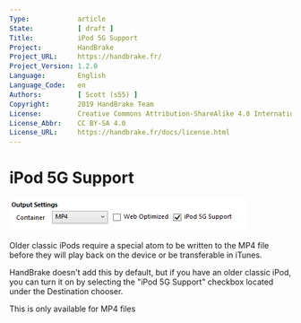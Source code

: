 ```yaml
---
Type:            article
State:           [ draft ]
Title:           iPod 5G Support
Project:         HandBrake
Project_URL:     https://handbrake.fr/
Project_Version: 1.2.0
Language:        English
Language_Code:   en
Authors:         [ Scott (s55) ]
Copyright:       2019 HandBrake Team
License:         Creative Commons Attribution-ShareAlike 4.0 International
License_Abbr:    CC BY-SA 4.0
License_URL:     https://handbrake.fr/docs/license.html
---
```


iPod 5G Support
=============================

![iPod 5G Checkbox](../../images/windows/ipod-5g-1.0.0.png "iPod 5G Checkbox")

Older classic iPods require a special atom to be written to the MP4 file before they will play back on the device or be transferable in iTunes.

HandBrake doesn't add this by default, but if you have an older classic iPod, you can turn it on by selecting the "iPod 5G Support" checkbox located under the Destination chooser.

This is only available for MP4 files

